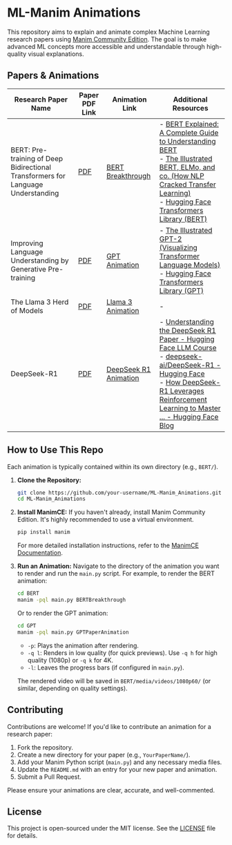 # ML-Manim Animations

This repository aims to explain and animate complex Machine Learning research papers using [Manim Community Edition](https://www.manim.community/). The goal is to make advanced ML concepts more accessible and understandable through high-quality visual explanations.

## Papers & Animations

| Research Paper Name                                            | Paper PDF Link                             | Animation Link                                 | Additional Resources                                                                                                                                                                                                                                                                                                                                                                                                                                                                                                                 |
|----------------------------------------------------------------|--------------------------------------------|------------------------------------------------|------------------------------------------------------------------------------------------------------------------------------------------------------------------------------------------------------------------------------------------------------------------------------------------------------------------------------------------------------------------------------------------------------------------------------------------------------------------------------------------------------------------------------------|
| BERT: Pre-training of Deep Bidirectional Transformers for Language Understanding | [PDF](https://arxiv.org/pdf/1810.04805) | [BERT Breakthrough](BERT/media/videos/1080p60/BERTBreakthrough.mp4) | - [BERT Explained: A Complete Guide to Understanding BERT](https://towardsdatascience.com/bert-explained-a-complete-guide-with-theory-and-code-implementation-f6153b81177b)<br/>- [The Illustrated BERT, ELMo, and co. (How NLP Cracked Transfer Learning)](https://jalammar.github.io/illustrated-bert/)<br/>- [Hugging Face Transformers Library (BERT)](https://huggingface.co/docs/transformers/model_doc/bert) |
| Improving Language Understanding by Generative Pre-training | [PDF](https://cdn.openai.com/research-covers/language-unsupervised/language_understanding_paper.pdf) | [GPT Animation](GPT/media/videos/1080p60/gpt_paper_animation_720p.mp4) | - [The Illustrated GPT-2 (Visualizing Transformer Language Models)](https://jalammar.github.io/illustrated-gpt2/)<br/>- [Hugging Face Transformers Library (GPT)](https://huggingface.co/docs/transformers/model_doc/gpt) |
| The Llama 3 Herd of Models | [PDF](https://ai.meta.com/research/publications/the-llama-3-herd-of-models/) | [Llama 3 Animation](https://github.com/Kaos599/ML-Manim_Animations/blob/main/Meta%20LLama%203/media/videos/1080p60/llama3_animation.mp4) | - |
| DeepSeek-R1 | [PDF](https://arxiv.org/pdf/2501.12948) | [DeepSeek R1 Animation](https://github.com/Kaos599/ML-Manim_Animations/blob/main/Deepseek%20R1/media/videos/1080p60/deepseek_r1.mp4) | - [Understanding the DeepSeek R1 Paper - Hugging Face LLM Course](https://huggingface.co/learn/llm-course/en/chapter12/3)<br/>- [deepseek-ai/DeepSeek-R1 - Hugging Face](https://huggingface.co/deepseek-ai/DeepSeek-R1)<br/>- [How DeepSeek-R1 Leverages Reinforcement Learning to Master ... - Hugging Face Blog](https://huggingface.co/blog/NormalUhr/deepseek-r1-explained) |

## How to Use This Repo

Each animation is typically contained within its own directory (e.g., `BERT/`).

1.  **Clone the Repository:**
    ```bash
    git clone https://github.com/your-username/ML-Manim_Animations.git
    cd ML-Manim_Animations
    ```

2.  **Install ManimCE:**
    If you haven't already, install Manim Community Edition. It's highly recommended to use a virtual environment.
    ```bash
    pip install manim
    ```
    For more detailed installation instructions, refer to the [ManimCE Documentation](https://www.manim.community/en/stable/installation.html).

3.  **Run an Animation:**
    Navigate to the directory of the animation you want to render and run the `main.py` script.
    For example, to render the BERT animation:
    ```bash
    cd BERT
    manim -pql main.py BERTBreakthrough
    ```
    Or to render the GPT animation:
    ```bash
    cd GPT
    manim -pql main.py GPTPaperAnimation
    ```
    *   `-p`: Plays the animation after rendering.
    *   `-q l`: Renders in low quality (for quick previews). Use `-q h` for high quality (1080p) or `-q k` for 4K.
    *   `-l`: Leaves the progress bars (if configured in `main.py`).

    The rendered video will be saved in `BERT/media/videos/1080p60/` (or similar, depending on quality settings).

## Contributing

Contributions are welcome! If you'd like to contribute an animation for a research paper:

1.  Fork the repository.
2.  Create a new directory for your paper (e.g., `YourPaperName/`).
3.  Add your Manim Python script (`main.py`) and any necessary media files.
4.  Update the `README.md` with an entry for your new paper and animation.
5.  Submit a Pull Request.

Please ensure your animations are clear, accurate, and well-commented.

## License

This project is open-sourced under the MIT license. See the [LICENSE](LICENSE) file for details. 

